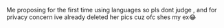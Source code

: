 Me proposing for the first time using languages so pls dont judge , and for privacy concern ive already deleted her pics cuz ofc shes my ex😂

